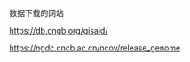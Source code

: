 

数据下载的网站

https://db.cngb.org/gisaid/

https://ngdc.cncb.ac.cn/ncov/release_genome









































































































